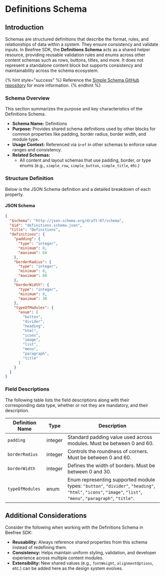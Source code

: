 # Definitions Schema

## Introduction

Schemas are structured definitions that describe the format, rules, and relationships of data within a system. They ensure consistency and validate inputs. In Beefree SDK, the **Definitions Schema** acts as a shared helper resource, providing reusable validation rules and enums across other content schemas such as rows, buttons, titles, and more. It does not represent a standalone content block but supports consistency and maintainability across the schema ecosystem.

{% hint style="success" %}
Reference the [Simple Schema GitHub repository](https://github.com/BeefreeSDK/beefree-sdk-simple-schema/tree/main) for more information.
{% endhint %}

### Schema Overview

This section summarizes the purpose and key characteristics of the Definitions Schema.

* **Schema Name:** Definitions
* **Purpose:** Provides shared schema definitions used by other blocks for common properties like padding, border radius, border width, and module type.
* **Usage Context:** Referenced via `$ref` in other schemas to enforce value ranges and consistency.
* **Related Schemas:**
  * All content and layout schemas that use padding, border, or type enums (e.g., `simple_row`, `simple_button`, `simple_title`, etc.)

### Structure Definition

Below is the JSON Schema definition and a detailed breakdown of each property.

#### JSON Schema

```json
{
  "$schema": "http://json-schema.org/draft-07/schema",
  "$id": "definitions.schema.json",
  "title": "Definitions",
  "definitions": {
    "padding": {
      "type": "integer",
      "minimum": 0,
      "maximum": 60
    },
    "borderRadius": {
      "type": "integer",
      "minimum": 0,
      "maximum": 60
    },
    "borderWidth": {
      "type": "integer",
      "minimum": 0,
      "maximum": 30
    },
    "typeOfModules": {
      "enum": [
        "button",
        "divider",
        "heading",
        "html",
        "icons",
        "image",
        "list",
        "menu",
        "paragraph",
        "title"
      ]
    }
  }
}
```

### Field Descriptions

The following table lists the field descriptions along with their corresponding data type, whether or not they are mandatory, and their description.

| Definition Name | Type    | Description                                                                                                                                                   |
| --------------- | ------- | ------------------------------------------------------------------------------------------------------------------------------------------------------------- |
| `padding`       | integer | Standard padding value used across modules. Must be between 0 and 60.                                                                                         |
| `borderRadius`  | integer | Controls the roundness of corners. Must be between 0 and 60.                                                                                                  |
| `borderWidth`   | integer | Defines the width of borders. Must be between 0 and 30.                                                                                                       |
| `typeOfModules` | enum    | Enum representing supported module types: `"button"`, `"divider"`, `"heading"`, `"html"`, `"icons"`, `"image"`, `"list"`, `"menu"`, `"paragraph"`, `"title"`. |

## Additional Considerations

Consider the following when working with the Definitions Schema in Beefree SDK:

* **Reusability:** Always reference shared properties from this schema instead of redefining them.
* **Consistency:** Helps maintain uniform styling, validation, and developer experience across multiple content modules.
* **Extensibility:** New shared values (e.g., `fontWeight`, `alignmentOptions`, etc.) can be added here as the design system evolves.
